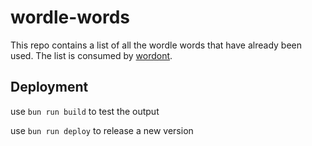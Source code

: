 # wordle-words

This repo contains a list of all the wordle words that have already been used. The list is consumed by [wordont](https://github.com/eacaps/wordont).

## Deployment

use `bun run build` to test the output

use `bun run deploy` to release a new version
